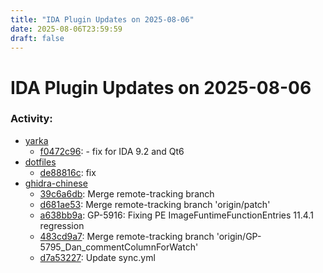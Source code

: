 ```yaml
---
title: "IDA Plugin Updates on 2025-08-06"
date: 2025-08-06T23:59:59
draft: false
---
```


# IDA Plugin Updates on 2025-08-06

### Activity:
  - [yarka](https://github.com/AzzOnFire/yarka)
    - [f0472c96](https://github.com/AzzOnFire/yarka/commit/f0472c96a9f2418d090b44bd45485e0b023e69ec): - fix for IDA 9.2 and Qt6
  - [dotfiles](https://github.com/RioKato/dotfiles)
    - [de88816c](https://github.com/RioKato/dotfiles/commit/de88816c212c6dd889a65adf2a12dabe2785a207): fix
  - [ghidra-chinese](https://github.com/TC999/ghidra-chinese)
    - [39c6a6db](https://github.com/TC999/ghidra-chinese/commit/39c6a6db59f3c16d89dbd27e115c1d4a8514be37): Merge remote-tracking branch
    - [d681ae53](https://github.com/TC999/ghidra-chinese/commit/d681ae53ceb6b6c26e584da7293422b2bb896194): Merge remote-tracking branch 'origin/patch'
    - [a638bb9a](https://github.com/TC999/ghidra-chinese/commit/a638bb9a66f63ec50f7d8c45f6104ae9d5f6c728): GP-5916: Fixing PE ImageFuntimeFunctionEntries 11.4.1 regression
    - [483cd9a7](https://github.com/TC999/ghidra-chinese/commit/483cd9a7998632aa8d7139f7185fcc98d9426371): Merge remote-tracking branch 'origin/GP-5795_Dan_commentColumnForWatch'
    - [d7a53227](https://github.com/TC999/ghidra-chinese/commit/d7a53227d78002ca3b6c3adf73d647ac1eacf9a5): Update sync.yml

<style>
/* wider content, default is 36em, which is a better text reading width */
nav.container,
main.container {
  max-width: 42em;
}

</style>
